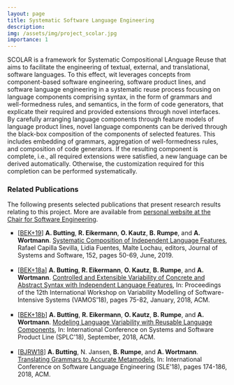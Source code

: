 ```yaml
---
layout: page
title: Systematic Software Language Engineering
description: 
img: /assets/img/project_scolar.jpg
importance: 1
---
```


SCOLAR is a framework for Systematic Compositional LAnguage Reuse that aims to facilitate the engineering of textual, external, and translational, software languages. To this effect, wit leverages concepts from component-based software engineering, software product lines, and software language engineering in a systematic reuse process focusing on language components comprising syntax, in the form of grammars and well-formedness rules, and semantics, in the form of code generators, that explicate their required and provided extensions through novel interfaces. By carefully arranging language components through feature models of language product lines, novel language components can be derived through the black-box composition of the components of selected features. This includes embedding of grammars, aggregation of well-formedness rules, and composition of code generators. If the resulting component is complete, i.e., all required extensions were satisfied, a new language can be derived automatically. Otherwise, the customization required for this completion can be performed systematically.

### Related Publications

The following presents selected publications that present research results relating to this project. More are available from <a href="https://www.se-rwth.de/staff/wortmann/">personal website at the Chair for Software Engineering</a>.

<ul style="list-style-type: square;">
<li>
[<a target="_blank" href="http://www.se-rwth.de/publications/browser/bibtexbrowser.php?key=BEK%2B19&amp;bib=..%2F..%2Fpublications%2Fbibtex%2FMASTERDATEI.bib">BEK+19</a>] <span class="bibauthor"><strong>A. Butting</strong>, <strong>R. Eikermann</strong>, <strong>O. Kautz</strong>, <strong>B. Rumpe</strong>, and <strong>A. Wortmann</strong></span>.  <a target="_blank" href="http://www.se-rwth.de/publications/Systematic-Composition-of-Independent-Language-Features.pdf"><span class="bibtitle">Systematic Composition of Independent Language Features</span></a>, <span class="bibbooktitle"> Rafael Capilla Sevilla, Lidia Fuentes, Malte Lochau, editors, Journal of Systems and Software</span>, 152, pages 50-69, June, 2019.<span class="Z3988" title="ctx_ver=Z39.88-2004&amp;rft_val_fmt=info%3Aofi%2Ffmt%3Akev%3Amtx%3Ajournal&amp;rft.atitle=Systematic+Composition+of+Independent+Language+Features&amp;rft.jtitle=Journal+of+Systems+and+Software&amp;rft.volume=152&amp;rft.issue=&amp;rft.pub=Elsevier&amp;rft_id=http%3A%2F%2Fwww.se-rwth.de%2Fpublications%2FSystematic-Composition-of-Independent-Language-Features.pdf&amp;rfr_id=info%3Asid%2Fwww.se-rwth.de%3A..%2F..%2Fpublications%2Fbibtex%2FMASTERDATEI.bib%3B..%2F..%2Fstaff%2Fwortmann%2Flocal.bib&amp;rft.date=2019&amp;rft.au=Arvid+Butting&amp;rft.au=Robert+Eikermann&amp;rft.au=Oliver+Kautz&amp;rft.au=Bernhard+Rumpe&amp;rft.au=Andreas+Wortmann"></span>
</li>
<br/>

<li>
[<a target="_blank" href="http://www.se-rwth.de/publications/browser/bibtexbrowser.php?key=BEK%2B18a&amp;bib=..%2F..%2Fpublications%2Fbibtex%2FMASTERDATEI.bib">BEK+18a</a>] <span class="bibauthor"><strong>A. Butting</strong>, <strong>R. Eikermann</strong>, <strong>O. Kautz</strong>, <strong>B. Rumpe</strong>, and <strong>A. Wortmann</strong></span>.  <a target="_blank" href="http://www.se-rwth.de/publications/Controlled-and-Extensible-Variability-of-Concrete-and-Abstract-Syntax-with-Independent-Language-Features.pdf"><span class="bibtitle">Controlled and Extensible Variability of Concrete and Abstract Syntax with Independent Language Features</span></a>, <span class="bibbooktitle">In: Proceedings of the 12th International Workshop on Variability Modelling of Software-Intensive Systems (VAMOS'18)</span>, pages 75-82, January, 2018, <span class="bibpublisher">ACM</span>.
</li>
<br/>

<li>
[<a target="_blank" href="http://www.se-rwth.de/publications/browser/bibtexbrowser.php?key=BEK%2B18b&amp;bib=..%2F..%2Fpublications%2Fbibtex%2FMASTERDATEI.bib">BEK+18b</a>] <span class="bibauthor"><strong>A. Butting</strong>, <strong>R. Eikermann</strong>, <strong>O. Kautz</strong>, <strong>B. Rumpe</strong>, and <strong>A. Wortmann</strong></span>.  <a target="_blank" href="http://www.se-rwth.de/publications/Modeling-Language-Variability-with-Reusable-Language-Components.pdf"><span class="bibtitle">Modeling Language Variability with Reusable Language Components</span></a>, <span class="bibbooktitle">In: International Conference on Systems and Software Product Line (SPLC'18)</span>, September, 2018, <span class="bibpublisher">ACM</span>.
</li>
<br/>

<li>
[<a target="_blank" href="http://www.se-rwth.de/publications/browser/bibtexbrowser.php?key=BJRW18&amp;bib=..%2F..%2Fpublications%2Fbibtex%2FMASTERDATEI.bib">BJRW18</a>] <span class="bibauthor"><strong>A. Butting</strong>, N. Jansen, <strong>B. Rumpe</strong>, and <strong>A. Wortmann</strong></span>.  <a target="_blank" href="http://www.se-rwth.de/publications/Translating-Grammars-to-Accurate-Metamodels.pdf"><span class="bibtitle">Translating Grammars to Accurate Metamodels</span></a>, <span class="bibbooktitle">In: International Conference on Software Language Engineering (SLE'18)</span>, pages 174-186, 2018, <span class="bibpublisher">ACM</span>.
</li>
<br/>

</ul>
